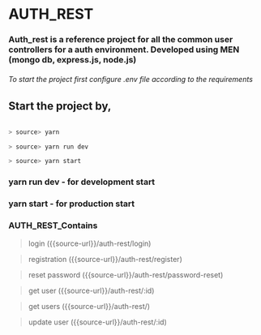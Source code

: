 # AUTH_REST

### Auth_rest is a reference project for all the common user controllers for a auth environment. Developed using MEN (mongo db, express.js, node.js)

###### To start the project first configure .env file according to the requirements

## Start the project by,

```javascript

> source> yarn

> source> yarn run dev

> source> yarn start

```

### yarn run dev - for development start
### yarn start - for production start

### AUTH_REST_Contains

> login ({{source-url}}/auth-rest/login)

> registration ({{source-url}}/auth-rest/register)

> reset password ({{source-url}}/auth-rest/password-reset)

> get user ({{source-url}}/auth-rest/:id)
 
> get users ({{source-url}}/auth-rest/)

> update user ({{source-url}}/auth-rest/:id)

